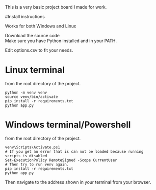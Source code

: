 This is a very basic project board I made for work.

#Install instructions

Works for both Windows and Linux

Download the source code\
Make sure you have Python installed and in your PATH.

Edit options.csv to fit your needs.

# Linux terminal

from the root directory of the project.
```
python -m venv venv
source venv/bin/activate
pip install -r requirements.txt
python app.py
```

# Windows terminal/Powershell

from the root directory of the project.
```
venv\Scripts\Activate.ps1
# If you get an error that is can not be loaded because running scripts is disabled
Set-ExecutionPolicy RemoteSigned -Scope CurrentUser
# Then try to run venv again.
pip install -r requirements.txt
python app.py
```

Then navigate to the address shown in your terminal from your browser.
